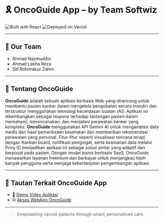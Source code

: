# 🎗️ OncoGuide App – by Team Softwiz

![Built with React](https://img.shields.io/badge/Built%20with-React-61DAFB?logo=react&logoColor=white&style=for-the-badge)
![Deployed on Vercel](https://img.shields.io/badge/Deployed%20on-Vercel-000000?logo=vercel&logoColor=white&style=for-the-badge)

---

## 👥 Our Team

- Ahmad Nazmuddin  
- Ahmad Lekha Reza  
- Siti Rohimatuz Zahro  

---

## 🧠 Tentang OncoGuide

**OncoGuide** adalah sebuah aplikasi berbasis Web yang dirancang untuk membantu pasien kanker dalam mengelola pengobatan secara mandiri dan terstruktur menggunakan teknologi kecerdasan buatan (AI). Aplikasi ini dikembangkan sebagai respons terhadap tantangan pasien dalam memahami, merencanakan, dan menjalani perawatan kanker yang kompleks. **OncoGuide** menggunakan API Gemini AI untuk menganalisis data medis dari hasil pemeriksaan kesehatan dan memberikan rekomendasi perawatan yang personal. Fitur-fitur seperti visualisasi rencana terapi dengan Kanban board, notifikasi pengingat, serta keamanan data melalui Privy ID menjadikan aplikasi ini sebagai solusi pintar yang adaptif dan berpusat pada pasien. Dengan model bisnis berbasis SaaS, OncoGuide menawarkan layanan freemium dan berbayar untuk menjangkau lebih banyak pengguna serta menjaga keberlanjutan pengembangan aplikasi.

---

## 🔗 Tautan Terkait OncoGuide App

- 🎥 [Demo Video Aplikasi](https://youtu.be/v_sWb9xvKzM?si=PhbQadz4JxS20BHf)  
- 🌐 [Akses WebApp OncoGuide](https://onco-guide-app.vercel.app/)

---

> Empowering cancer patients through smart, personalized care.